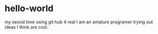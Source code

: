 # hello-world
my seond time using git hub 4 real
I am an amature programer trying out ideas I think are cool.
